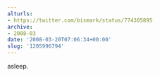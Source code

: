 ```yaml
---
alturls:
- https://twitter.com/bismark/status/774305895
archive:
- 2008-03
date: '2008-03-20T07:06:34+00:00'
slug: '1205996794'
---
```


asleep.

